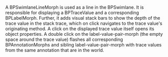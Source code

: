 A BPSwimlaneLineMorph is used as a line in the BPSwimlane. It is responsible for displaying a BPTraceValue and a corresponding BPLabelMorph.
Further, it adds visual stack bars to show the depth of the trace value in the stack trace, which on click navigates to the trace value's originating method.
A click on the displayed trace value itself opens its object properties.
A double click on the label-value-pair-morph (the empty space around the trace value) flashes all corresponding BPAnnotationMorphs and sibling label-value-pair-morph with trace values from the same annotation that are in the world.